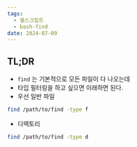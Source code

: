 ```yaml
---
tags:
  - 쉘스크립트
  - bash-find
date: 2024-07-09
---
```

## TL;DR

- `find` 는 기본적으로 모든 파일이 다 나오는데
- 타입 필터링을 하고 싶으면 이래하면 된다.
- 우선 일반 파일

```bash
find /path/to/find -type f
```

- 디렉토리

```bash
find /path/to/find -type d
```